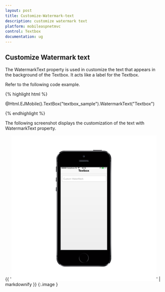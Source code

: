 ```yaml
---
layout: post
title: Customize-Watermark-text
description: customize watermark text
platform: mobileaspnetmvc
control: Textbox
documentation: ug
---
```


## Customize Watermark text

The WatermarkText property is used in customize the text that appears in the background of the Textbox. It acts like a label for the Textbox.

Refer to the following code example.

{% highlight html %}



@Html.EJMobile().TextBox("textbox_sample").WatermarkText("Textbox")



{% endhighlight %}



The following screenshot displays the customization of the text with WatermarkText property.

{{ '![D:/Final Doc/mockup/IMG_0530_iphone5s_spacegrey_portrait.png](Customize-Watermark-text_images/Customize-Watermark-text_img1.png)' | markdownify }}
{:.image }






